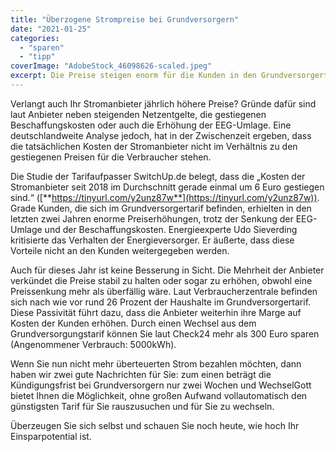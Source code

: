 ```yaml
---
title: "Überzogene Strompreise bei Grundversorgern"
date: "2021-01-25"
categories: 
  - "sparen"
  - "tipp"
coverImage: "AdobeStock_46098626-scaled.jpeg"
excerpt: Die Preise steigen enorm für die Kunden in den Grundversorgertarifen. Wie Sie nun am einfachsten Wechseln und von hohem Einsparpotential profitieren, erfahren Sie hier
---
```



Verlangt auch Ihr Stromanbieter jährlich höhere Preise? Gründe dafür sind laut Anbieter neben steigenden Netzentgelte, die gestiegenen Beschaffungskosten oder auch die Erhöhung der EEG-Umlage. Eine deutschlandweite Analyse jedoch, hat in der Zwischenzeit ergeben, dass die tatsächlichen Kosten der Stromanbieter nicht im Verhältnis zu den gestiegenen Preisen für die Verbraucher stehen.

Die Studie der Tarifaufpasser SwitchUp.de belegt, dass die „Kosten der Stromanbieter seit 2018 im Durchschnitt gerade einmal um 6 Euro gestiegen sind.“ ([**https://tinyurl.com/y2unz87w**](https://tinyurl.com/y2unz87w)). Grade Kunden, die sich im Grundversorgertarif befinden, erhielten in den letzten zwei Jahren enorme Preiserhöhungen, trotz der Senkung der EEG-Umlage und der Beschaffungskosten. Energieexperte Udo Sieverding kritisierte das Verhalten der Energieversorger. Er äußerte, dass diese Vorteile nicht an den Kunden weitergegeben werden.

Auch für dieses Jahr ist keine Besserung in Sicht. Die Mehrheit der Anbieter verkündet die Preise stabil zu halten oder sogar zu erhöhen, obwohl eine Preissenkung mehr als überfällig wäre. Laut Verbraucherzentrale befinden sich nach wie vor rund 26 Prozent der Haushalte im Grundversorgertarif. Diese Passivität führt dazu, dass die Anbieter weiterhin ihre Marge auf Kosten der Kunden erhöhen. Durch einen Wechsel aus dem Grundversorgungstarif können Sie laut Check24 mehr als 300 Euro sparen (Angenommener Verbrauch: 5000kWh).

Wenn Sie nun nicht mehr überteuerten Strom bezahlen möchten, dann haben wir zwei gute Nachrichten für Sie: zum einen beträgt die Kündigungsfrist bei Grundversorgern nur zwei Wochen und WechselGott bietet Ihnen die Möglichkeit, ohne großen Aufwand vollautomatisch den günstigsten Tarif für Sie rauszusuchen und für Sie zu wechseln.

Überzeugen Sie sich selbst und schauen Sie noch heute, wie hoch Ihr Einsparpotential ist.

